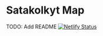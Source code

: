 # Satakolkyt Map

TODO: Add README
[![Netlify Status](https://api.netlify.com/api/v1/badges/0bf888d3-e788-4e4e-92c4-840a1c4b4d62/deploy-status)](https://app.netlify.com/sites/elegant-bardeen-4dcd8e/deploys)
